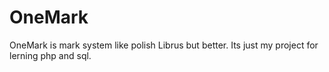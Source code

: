 # OneMark
OneMark is mark system like polish Librus but better. Its just my project for lerning php and sql.

